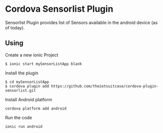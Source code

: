 # Cordova Sensorlist Plugin

Sensorlist Plugin provides list of Sensors available in the android device (as of today). 

## Using

Create a new ionic Project

    $ ionic start mySensorListApp blank
    
Install the plugin

    $ cd mySensorListApp
    $ cordova plugin add https://github.com/theiotsuitcase/cordova-plugin-sensorlist.git
    
Install  Android platform

    cordova platform add android
    
Run the code

    ionic run android

